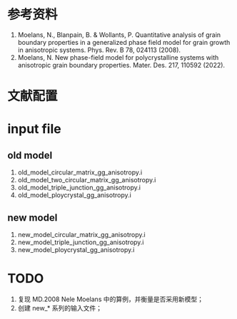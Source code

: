# 参考资料
1. Moelans, N., Blanpain, B. & Wollants, P. Quantitative analysis of grain boundary properties in a generalized phase field model for grain growth in anisotropic systems. Phys. Rev. B 78, 024113 (2008).
2. Moelans, N. New phase-field model for polycrystalline systems with anisotropic grain boundary properties. Mater. Des. 217, 110592 (2022).


# 文献配置

# input file

## old model
1. old_model_circular_matrix_gg_anisotropy.i
2. old_model_two_circular_matrix_gg_anisotropy.i
3. old_model_triple_junction_gg_anisotropy.i
4. old_model_ploycrystal_gg_anisotropy.i

## new model
1. new_model_circular_matrix_gg_anisotropy.i
2. new_model_triple_junction_gg_anisotropy.i
3. new_model_ploycrystal_gg_anisotropy.i


# TODO
1. 复现 MD.2008 Nele Moelans 中的算例，并衡量是否采用新模型；
2. 创建 new_* 系列的输入文件；
